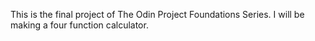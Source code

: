 This is the final project of The Odin Project Foundations Series. I will be making a four function calculator.